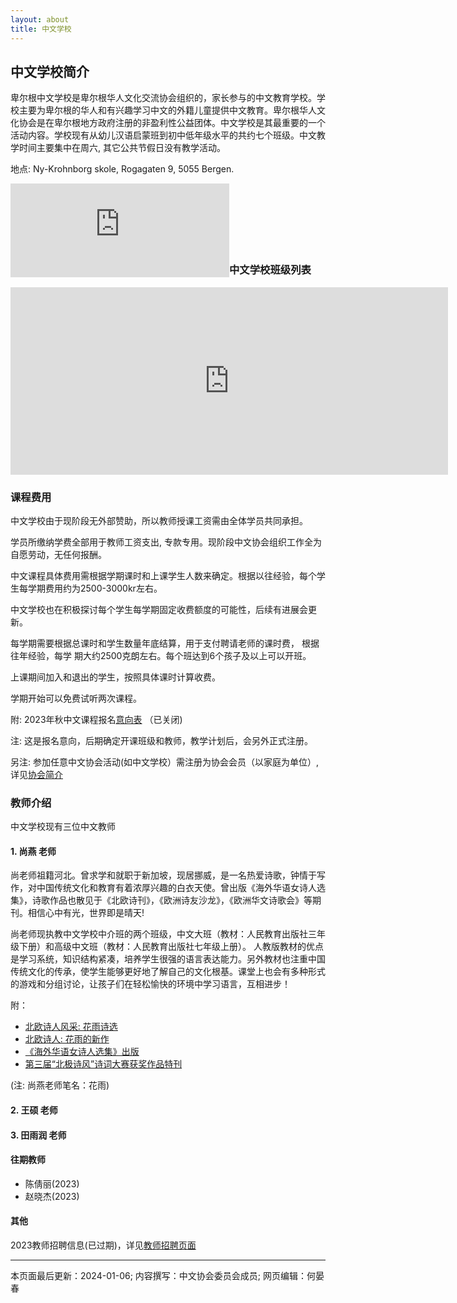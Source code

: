 ```yaml
---
layout: about
title: 中文学校
---
```


## 中文学校简介
卑尔根中文学校是卑尔根华人文化交流协会组织的，家长参与的中文教育学校。学校主要为卑尔根的华人和有兴趣学习中文的外籍儿童提供中文教育。卑尔根华人文化协会是在卑尔根地方政府注册的非盈利性公益团体。中文学校是其最重要的一个活动内容。学校现有从幼儿汉语启蒙班到初中低年级水平的共约七个班级。中文教学时间主要集中在周六, 其它公共节假日没有教学活动。

地点: Ny-Krohnborg skole, Rogagaten 9, 5055 Bergen.
<iframe align="left" src="https://www.google.com/maps/embed?pb=!1m18!1m12!1m3!1d1972.2219020630973!2d5.331083077054924!3d60.37549412684556!2m3!1f0!2f0!3f0!3m2!1i1024!2i768!4f13.1!3m3!1m2!1s0x463cf95199e23901%3A0xd4e1a4248751e79c!2sNy-Krohnborg%20skole!5e0!3m2!1sno!2sno!4v1701247394588!5m2!1sno!2sno" width="350" height="150" style="border:0;" allowfullscreen="" loading="lazy" referrerpolicy="no-referrer-when-downgrade"></iframe>


<br>
<br>
<br>
<br>
<br>
<br>

### 中文学校班级列表

<iframe src="https://docs.google.com/spreadsheets/d/e/2PACX-1vQloqsDhSZaeE-KdFPmfY8ITlKTFvChoL45dJB4M2GzAlPUw33sz_2XoUbImU-OdicP146JuAAvzx2O/pubhtml?widget=true&amp;headers=true"  width="700" height="300" style="border:0;" allowfullscreen="" loading="lazy"></iframe>

### 课程费用
中文学校由于现阶段无外部赞助，所以教师授课工资需由全体学员共同承担。

学员所缴纳学费全部用于教师工资支出, 专款专用。现阶段中文协会组织工作全为自愿劳动，无任何报酬。

中文课程具体费用需根据学期课时和上课学生人数来确定。根据以往经验，每个学生每学期费用约为2500-3000kr左右。

中文学校也在积极探讨每个学生每学期固定收费额度的可能性，后续有进展会更新。

每学期需要根据总课时和学生数量年底结算，用于支付聘请老师的课时费， 根据往年经验，每学
期大约2500克朗左右。每个班达到6个孩子及以上可以开班。

上课期间加入和退出的学生，按照具体课时计算收费。

学期开始可以免费试听两次课程。

附: 2023年秋中文课程报名[意向表](https://docs.google.com/forms/d/e/1FAIpQLSdzFhgE73t3ejOkgTQ0_GT4SWYj1MGd-Qkl70ck2E1Mn0dR9g/viewform) （已关闭)

注: 这是报名意向，后期确定开课班级和教师，教学计划后，会另外正式注册。

另注: 参加任意中文协会活动(如中文学校）需注册为协会会员（以家庭为单位）, 详见[协会简介](about.html)

### 教师介绍

中文学校现有三位中文教师

#### 1. 尚燕 老师
尚老师祖籍河北。曾求学和就职于新加坡，现居挪威，是一名热爱诗歌，钟情于写作，对中国传统文化和教育有着浓厚兴趣的白衣天使。曾出版《海外华语女诗人选集》，诗歌作品也散见于《北欧诗刊》，《欧洲诗友沙龙》，《欧洲华文诗歌会》等期刊。相信心中有光，世界即是晴天!

尚老师现执教中文学校中介班的两个班级，中文大班（教材：人民教育出版社三年级下册）和高级中文班（教材：人民教育出版社七年级上册）。 人教版教材的优点是学习系统，知识结构紧凑，培养学生很强的语言表达能力。另外教材也注重中国传统文化的传承，使学生能够更好地了解自己的文化根基。课堂上也会有多种形式的游戏和分组讨论，让孩子们在轻松愉快的环境中学习语言，互相进步！

附：
* [北欧诗人风采: 花雨诗选](https://mp.weixin.qq.com/s/3_aBNpWBo1PJmWrdRpBSEQ)
* [北欧诗人: 花雨的新作](https://mp.weixin.qq.com/s/UWw0tsVNFC_9XRlk2Zintw)
* [《海外华语女诗人选集》出版](https://www.meipian.cn/41ne6cb9?share_depth=5&s_uid=66475108&share_to=group_singlemessage&first_share_to=singlemessage&first_share_uid=47625309)
* [第三届“北极诗风”诗词大赛获奖作品特刊](https://mp.weixin.qq.com/s/5fOC-_n84XEvmWWiXLNsxQ)

(注: 尚燕老师笔名：花雨)

#### 2. 王硕 老师
#### 3. 田雨润 老师

#### 往期教师
* 陈倩丽(2023)
* 赵晓杰(2023)

#### 其他
2023教师招聘信息(已过期)，详见[教师招聘页面](2023/11/20/recruitment.html)


---
本页面最后更新：2024-01-06; 内容撰写：中文协会委员会成员; 网页编辑：何晏春
